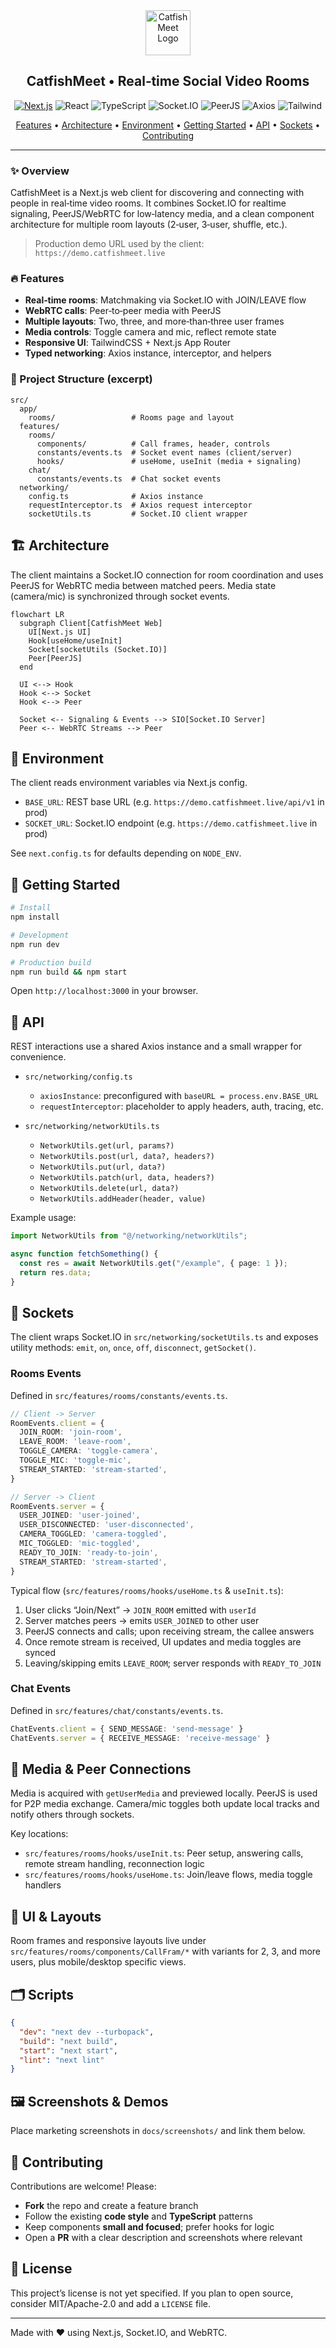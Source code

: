 <div align="center">

  <img src="public/icons/logo-new.svg" alt="CatfishMeet Logo" height="72" />

  <h2>CatfishMeet • Real‑time Social Video Rooms</h2>

  <!-- Badges -->
  <p>
    <a href="https://nextjs.org"><img alt="Next.js" src="https://img.shields.io/badge/Next.js-15-black?logo=nextdotjs" /></a>
    <img alt="React" src="https://img.shields.io/badge/React-19-149ECA?logo=react&logoColor=white" />
    <img alt="TypeScript" src="https://img.shields.io/badge/TypeScript-5-3178C6?logo=typescript&logoColor=white" />
    <img alt="Socket.IO" src="https://img.shields.io/badge/Socket.IO-4-010101?logo=socketdotio" />
    <img alt="PeerJS" src="https://img.shields.io/badge/WebRTC-PeerJS-2E7D32?logo=webrtc&logoColor=white" />
    <img alt="Axios" src="https://img.shields.io/badge/Axios-1-5A29E4?logo=axios&logoColor=white" />
    <img alt="Tailwind" src="https://img.shields.io/badge/TailwindCSS-4-38B2AC?logo=tailwindcss&logoColor=white" />
  </p>

  <p>
    <a href="#-features">Features</a> •
    <a href="#-architecture">Architecture</a> •
    <a href="#-environment">Environment</a> •
    <a href="#-getting-started">Getting Started</a> •
    <a href="#-api">API</a> •
    <a href="#-sockets">Sockets</a> •
    <a href="#-contributing">Contributing</a>
  </p>

</div>

---

### ✨ Overview

CatfishMeet is a Next.js web client for discovering and connecting with people in real‑time video rooms. It combines Socket.IO for realtime signaling, PeerJS/WebRTC for low‑latency media, and a clean component architecture for multiple room layouts (2‑user, 3‑user, shuffle, etc.).

> Production demo URL used by the client: `https://demo.catfishmeet.live`

### 🔥 Features

- **Real‑time rooms**: Matchmaking via Socket.IO with JOIN/LEAVE flow
- **WebRTC calls**: Peer‑to‑peer media with PeerJS
- **Multiple layouts**: Two, three, and more‑than‑three user frames
- **Media controls**: Toggle camera and mic, reflect remote state
- **Responsive UI**: TailwindCSS + Next.js App Router
- **Typed networking**: Axios instance, interceptor, and helpers

### 🧭 Project Structure (excerpt)

```text
src/
  app/
    rooms/                 # Rooms page and layout
  features/
    rooms/
      components/          # Call frames, header, controls
      constants/events.ts  # Socket event names (client/server)
      hooks/               # useHome, useInit (media + signaling)
    chat/
      constants/events.ts  # Chat socket events
  networking/
    config.ts              # Axios instance
    requestInterceptor.ts  # Axios request interceptor
    socketUtils.ts         # Socket.IO client wrapper
```

## 🏗 Architecture

The client maintains a Socket.IO connection for room coordination and uses PeerJS for WebRTC media between matched peers. Media state (camera/mic) is synchronized through socket events.

```mermaid
flowchart LR
  subgraph Client[CatfishMeet Web]
    UI[Next.js UI]
    Hook[useHome/useInit]
    Socket[socketUtils (Socket.IO)]
    Peer[PeerJS]
  end

  UI <--> Hook
  Hook <--> Socket
  Hook <--> Peer

  Socket <-- Signaling & Events --> SIO[Socket.IO Server]
  Peer <-- WebRTC Streams --> Peer
```

## 🔧 Environment

The client reads environment variables via Next.js config.

- `BASE_URL`: REST base URL (e.g. `https://demo.catfishmeet.live/api/v1` in prod)
- `SOCKET_URL`: Socket.IO endpoint (e.g. `https://demo.catfishmeet.live` in prod)

See `next.config.ts` for defaults depending on `NODE_ENV`.

## 🚀 Getting Started

```bash
# Install
npm install

# Development
npm run dev

# Production build
npm run build && npm start
```

Open `http://localhost:3000` in your browser.

## 📡 API

REST interactions use a shared Axios instance and a small wrapper for convenience.

- `src/networking/config.ts`
  - `axiosInstance`: preconfigured with `baseURL = process.env.BASE_URL`
  - `requestInterceptor`: placeholder to apply headers, auth, tracing, etc.

- `src/networking/networkUtils.ts`
  - `NetworkUtils.get(url, params?)`
  - `NetworkUtils.post(url, data?, headers?)`
  - `NetworkUtils.put(url, data?)`
  - `NetworkUtils.patch(url, data, headers?)`
  - `NetworkUtils.delete(url, data?)`
  - `NetworkUtils.addHeader(header, value)`

Example usage:

```ts
import NetworkUtils from "@/networking/networkUtils";

async function fetchSomething() {
  const res = await NetworkUtils.get("/example", { page: 1 });
  return res.data;
}
```

## 🔌 Sockets

The client wraps Socket.IO in `src/networking/socketUtils.ts` and exposes utility methods: `emit`, `on`, `once`, `off`, `disconnect`, `getSocket()`.

### Rooms Events

Defined in `src/features/rooms/constants/events.ts`.

```ts
// Client -> Server
RoomEvents.client = {
  JOIN_ROOM: 'join-room',
  LEAVE_ROOM: 'leave-room',
  TOGGLE_CAMERA: 'toggle-camera',
  TOGGLE_MIC: 'toggle-mic',
  STREAM_STARTED: 'stream-started',
}

// Server -> Client
RoomEvents.server = {
  USER_JOINED: 'user-joined',
  USER_DISCONNECTED: 'user-disconnected',
  CAMERA_TOGGLED: 'camera-toggled',
  MIC_TOGGLED: 'mic-toggled',
  READY_TO_JOIN: 'ready-to-join',
  STREAM_STARTED: 'stream-started',
}
```

Typical flow (`src/features/rooms/hooks/useHome.ts` & `useInit.ts`):

1. User clicks “Join/Next” → `JOIN_ROOM` emitted with `userId`
2. Server matches peers → emits `USER_JOINED` to other user
3. PeerJS connects and calls; upon receiving stream, the callee answers
4. Once remote stream is received, UI updates and media toggles are synced
5. Leaving/skipping emits `LEAVE_ROOM`; server responds with `READY_TO_JOIN`

### Chat Events

Defined in `src/features/chat/constants/events.ts`.

```ts
ChatEvents.client = { SEND_MESSAGE: 'send-message' }
ChatEvents.server = { RECEIVE_MESSAGE: 'receive-message' }
```

## 🎥 Media & Peer Connections

Media is acquired with `getUserMedia` and previewed locally. PeerJS is used for P2P media exchange. Camera/mic toggles both update local tracks and notify others through sockets.

Key locations:

- `src/features/rooms/hooks/useInit.ts`: Peer setup, answering calls, remote stream handling, reconnection logic
- `src/features/rooms/hooks/useHome.ts`: Join/leave flows, media toggle handlers

## 🧩 UI & Layouts

Room frames and responsive layouts live under `src/features/rooms/components/CallFram/*` with variants for 2, 3, and more users, plus mobile/desktop specific views.

## 🗂 Scripts

```json
{
  "dev": "next dev --turbopack",
  "build": "next build",
  "start": "next start",
  "lint": "next lint"
}
```

## 🖼 Screenshots & Demos

Place marketing screenshots in `docs/screenshots/` and link them below.

<!--
### Homepage
![Homepage](docs/screenshots/homepage.png)

### Room (2 users)
![Two Users Room](docs/screenshots/room-2.png)

### Room (Shuffle)
![Shuffle Room](docs/screenshots/room-shuffle.png)
-->

## 🤝 Contributing

Contributions are welcome! Please:

- **Fork** the repo and create a feature branch
- Follow the existing **code style** and **TypeScript** patterns
- Keep components **small and focused**; prefer hooks for logic
- Open a **PR** with a clear description and screenshots where relevant

## 📜 License

This project’s license is not yet specified. If you plan to open source, consider MIT/Apache-2.0 and add a `LICENSE` file.

---

Made with ❤️ using Next.js, Socket.IO, and WebRTC.
